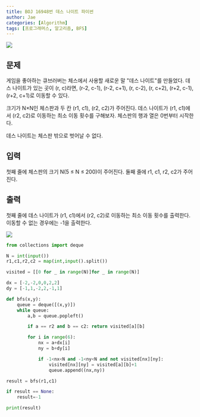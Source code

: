 ```yaml
---
title: BOJ 16948번 데스 나이트 파이썬
author: Jae
categories: [Algorithm]
tags: [프로그래머스, 알고리즘, BFS]
---
```


![](https://velog.velcdn.com/images/a87380/post/d4b83068-0903-4e49-b11a-b52da53df638/image.png)

## 문제

게임을 좋아하는 큐브러버는 체스에서 사용할 새로운 말 "데스 나이트"를 만들었다. 데스 나이트가 있는 곳이 (r, c)라면, (r-2, c-1), (r-2, c+1), (r, c-2), (r, c+2), (r+2, c-1), (r+2, c+1)로 이동할 수 있다.

크기가 N×N인 체스판과 두 칸 (r1, c1), (r2, c2)가 주어진다. 데스 나이트가 (r1, c1)에서 (r2, c2)로 이동하는 최소 이동 횟수를 구해보자. 체스판의 행과 열은 0번부터 시작한다.

데스 나이트는 체스판 밖으로 벗어날 수 없다.

## 입력

첫째 줄에 체스판의 크기 N(5 ≤ N ≤ 200)이 주어진다. 둘째 줄에 r1, c1, r2, c2가 주어진다.

## 출력

첫째 줄에 데스 나이트가 (r1, c1)에서 (r2, c2)로 이동하는 최소 이동 횟수를 출력한다. 이동할 수 없는 경우에는 -1을 출력한다.

![](https://velog.velcdn.com/images/a87380/post/61fa0c0f-2996-4868-bc20-d4438e54fd8a/image.png)

```python
from collections import deque

N = int(input())
r1,c1,r2,c2 = map(int,input().split())

visited = [[0 for _ in range(N)]for _ in range(N)]

dx = [-2,-2,0,0,2,2]
dy = [-1,1,-2,2,-1,1]

def bfs(x,y):
    queue = deque([(x,y)])
    while queue:
        a,b = queue.popleft()

        if a == r2 and b == c2: return visited[a][b]

        for i in range(6):
            nx = a+dx[i]
            ny = b+dy[i]

            if -1<nx<N and -1<ny<N and not visited[nx][ny]:
                visited[nx][ny] = visited[a][b]+1
                queue.append((nx,ny))

result = bfs(r1,c1)

if result == None:
    result=-1

print(result)
```
